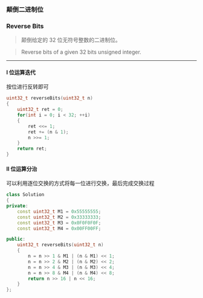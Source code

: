 ### 颠倒二进制位
### Reverse Bits

> 颠倒给定的 32 位无符号整数的二进制位。  

> Reverse bits of a given 32 bits unsigned integer.  

----------

#### I 位运算迭代

按位进行反转即可  

```cpp
uint32_t reverseBits(uint32_t n) 
{
    uint32_t ret = 0;
    for(int i = 0; i < 32; ++i)
    {
        ret <<= 1;
        ret += (n & 1);
        n >>= 1;
    }
    return ret;
}
```

#### II 位运算分治

可以利用逐位交换的方式将每一位进行交换，最后完成交换过程  

```cpp
class Solution 
{
private:
    const uint32_t M1 = 0x55555555;
    const uint32_t M2 = 0x33333333;
    const uint32_t M3 = 0x0F0F0F0F;
    const uint32_t M4 = 0x00FF00FF;

public:
    uint32_t reverseBits(uint32_t n) 
    {
        n = n >> 1 & M1 | (n & M1) << 1;
        n = n >> 2 & M2 | (n & M2) << 2;
        n = n >> 4 & M3 | (n & M3) << 4;
        n = n >> 8 & M4 | (n & M4) << 8;
        return n >> 16 | n << 16;
    }
};
```
